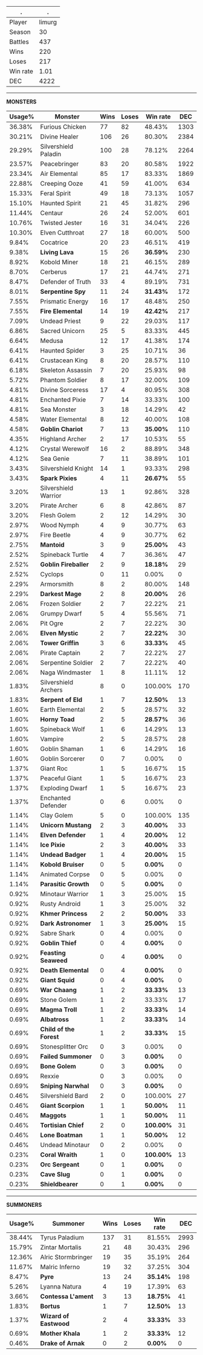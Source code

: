 .|.
|-|-
Player|limurg
Season|30
Battles|437
Wins|220
Loses|217
Win rate|1.01
DEC|4222

---
**MONSTERS**

Usage%|Monster|Wins|Loses|Win rate|DEC|
-|-|-|-|-|-|
36.38%|Furious Chicken|77|82|48.43%|1303|
30.21%|Divine Healer|106|26|80.30%|2384|
29.29%|Silvershield Paladin|100|28|78.12%|2264|
23.57%|Peacebringer|83|20|80.58%|1922|
23.34%|Air Elemental|85|17|83.33%|1869|
22.88%|Creeping Ooze|41|59|41.00%|634|
15.33%|Feral Spirit|49|18|73.13%|1057|
15.10%|Haunted Spirit|21|45|31.82%|296|
11.44%|Centaur|26|24|52.00%|601|
10.76%|Twisted Jester|16|31|34.04%|226|
10.30%|Elven Cutthroat|27|18|60.00%|500|
9.84%|Cocatrice|20|23|46.51%|419|
9.38%|**Living Lava**|15|26|**36.59%**|230|
8.92%|Kobold Miner|18|21|46.15%|289|
8.70%|Cerberus|17|21|44.74%|271|
8.47%|Defender of Truth|33|4|89.19%|731|
8.01%|**Serpentine Spy**|11|24|**31.43%**|172|
7.55%|Prismatic Energy|16|17|48.48%|250|
7.55%|**Fire Elemental**|14|19|**42.42%**|217|
7.09%|Undead Priest|9|22|29.03%|117|
6.86%|Sacred Unicorn|25|5|83.33%|445|
6.64%|Medusa|12|17|41.38%|174|
6.41%|Haunted Spider|3|25|10.71%|36|
6.41%|Crustacean King|8|20|28.57%|110|
6.18%|Skeleton Assassin|7|20|25.93%|98|
5.72%|Phantom Soldier|8|17|32.00%|109|
4.81%|Divine Sorceress|17|4|80.95%|308|
4.81%|Enchanted Pixie|7|14|33.33%|100|
4.81%|Sea Monster|3|18|14.29%|42|
4.58%|Water Elemental|8|12|40.00%|108|
4.58%|**Goblin Chariot**|7|13|**35.00%**|110|
4.35%|Highland Archer|2|17|10.53%|55|
4.12%|Crystal Werewolf|16|2|88.89%|348|
4.12%|Sea Genie|7|11|38.89%|101|
3.43%|Silvershield Knight|14|1|93.33%|298|
3.43%|**Spark Pixies**|4|11|**26.67%**|55|
3.20%|Silvershield Warrior|13|1|92.86%|328|
3.20%|Pirate Archer|6|8|42.86%|87|
3.20%|Flesh Golem|2|12|14.29%|30|
2.97%|Wood Nymph|4|9|30.77%|63|
2.97%|Fire Beetle|4|9|30.77%|62|
2.75%|**Mantoid**|3|9|**25.00%**|43|
2.52%|Spineback Turtle|4|7|36.36%|47|
2.52%|**Goblin Fireballer**|2|9|**18.18%**|29|
2.52%|Cyclops|0|11|0.00%|0|
2.29%|Armorsmith|8|2|80.00%|148|
2.29%|**Darkest Mage**|2|8|**20.00%**|26|
2.06%|Frozen Soldier|2|7|22.22%|21|
2.06%|Grumpy Dwarf|5|4|55.56%|71|
2.06%|Pit Ogre|2|7|22.22%|30|
2.06%|**Elven Mystic**|2|7|**22.22%**|30|
2.06%|**Tower Griffin**|3|6|**33.33%**|45|
2.06%|Pirate Captain|2|7|22.22%|27|
2.06%|Serpentine Soldier|2|7|22.22%|40|
2.06%|Naga Windmaster|1|8|11.11%|12|
1.83%|Silvershield Archers|8|0|100.00%|170|
1.83%|**Serpent of Eld**|1|7|**12.50%**|13|
1.60%|Earth Elemental|2|5|28.57%|32|
1.60%|**Horny Toad**|2|5|**28.57%**|36|
1.60%|Spineback Wolf|1|6|14.29%|13|
1.60%|Vampire|2|5|28.57%|28|
1.60%|Goblin Shaman|1|6|14.29%|16|
1.60%|Goblin Sorcerer|0|7|0.00%|0|
1.37%|Giant Roc|1|5|16.67%|15|
1.37%|Peaceful Giant|1|5|16.67%|23|
1.37%|Exploding Dwarf|1|5|16.67%|23|
1.37%|Enchanted Defender|0|6|0.00%|0|
1.14%|Clay Golem|5|0|100.00%|135|
1.14%|**Unicorn Mustang**|2|3|**40.00%**|33|
1.14%|**Elven Defender**|1|4|**20.00%**|12|
1.14%|**Ice Pixie**|2|3|**40.00%**|33|
1.14%|**Undead Badger**|1|4|**20.00%**|15|
1.14%|**Kobold Bruiser**|0|5|**0.00%**|0|
1.14%|Animated Corpse|0|5|0.00%|0|
1.14%|**Parasitic Growth**|0|5|**0.00%**|0|
0.92%|Minotaur Warrior|1|3|25.00%|15|
0.92%|Rusty Android|1|3|25.00%|32|
0.92%|**Khmer Princess**|2|2|**50.00%**|33|
0.92%|**Dark Astronomer**|1|3|**25.00%**|15|
0.92%|Sabre Shark|0|4|0.00%|0|
0.92%|**Goblin Thief**|0|4|**0.00%**|0|
0.92%|**Feasting Seaweed**|0|4|**0.00%**|0|
0.92%|**Death Elemental**|0|4|**0.00%**|0|
0.92%|**Giant Squid**|0|4|**0.00%**|0|
0.69%|**War Chaang**|1|2|**33.33%**|13|
0.69%|Stone Golem|1|2|33.33%|17|
0.69%|**Magma Troll**|1|2|**33.33%**|14|
0.69%|**Albatross**|1|2|**33.33%**|14|
0.69%|**Child of the Forest**|1|2|**33.33%**|15|
0.69%|Stonesplitter Orc|0|3|0.00%|0|
0.69%|**Failed Summoner**|0|3|**0.00%**|0|
0.69%|**Bone Golem**|0|3|**0.00%**|0|
0.69%|Rexxie|0|3|0.00%|0|
0.69%|**Sniping Narwhal**|0|3|**0.00%**|0|
0.46%|Silvershield Bard|2|0|100.00%|27|
0.46%|**Giant Scorpion**|1|1|**50.00%**|11|
0.46%|**Maggots**|1|1|**50.00%**|11|
0.46%|**Tortisian Chief**|2|0|**100.00%**|31|
0.46%|**Lone Boatman**|1|1|**50.00%**|12|
0.46%|Undead Minotaur|0|2|0.00%|0|
0.23%|**Coral Wraith**|1|0|**100.00%**|13|
0.23%|**Orc Sergeant**|0|1|**0.00%**|0|
0.23%|**Cave Slug**|0|1|**0.00%**|0|
0.23%|**Shieldbearer**|0|1|**0.00%**|0|

---
**SUMMONERS**

Usage%|Summoner|Wins|Loses|Win rate|DEC|
-|-|-|-|-|-|
38.44%|Tyrus Paladium|137|31|81.55%|2993|
15.79%|Zintar Mortalis|21|48|30.43%|296|
12.36%|Alric Stormbringer|19|35|35.19%|264|
11.67%|Malric Inferno|19|32|37.25%|304|
8.47%|**Pyre**|13|24|**35.14%**|198|
5.26%|Lyanna Natura|4|19|17.39%|63|
3.66%|**Contessa L'ament**|3|13|**18.75%**|41|
1.83%|**Bortus**|1|7|**12.50%**|13|
1.37%|**Wizard of Eastwood**|2|4|**33.33%**|33|
0.69%|**Mother Khala**|1|2|**33.33%**|12|
0.46%|**Drake of Arnak**|0|2|**0.00%**|0|
